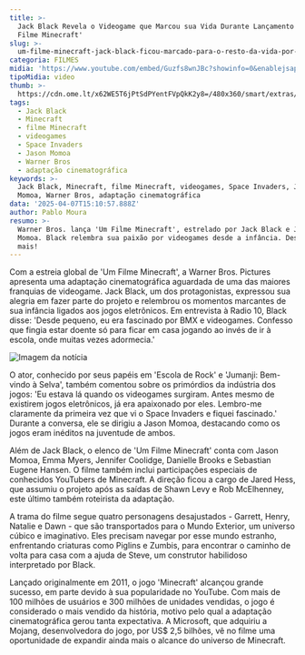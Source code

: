 ```yaml
---
title: >-
  Jack Black Revela o Videogame que Marcou sua Vida Durante Lançamento de 'Um
  Filme Minecraft'
slug: >-
  um-filme-minecraft-jack-black-ficou-marcado-para-o-resto-da-vida-por-um-videogame
categoria: FILMES
midia: 'https://www.youtube.com/embed/Guzfs8wnJBc?showinfo=0&enablejsapi=1'
tipoMidia: video
thumb: >-
  https://cdn.ome.lt/x62WE5T6jPtSdPYentFVpQkK2y8=/480x360/smart/extras/conteudos/MCR-01558_proxy.png
tags:
  - Jack Black
  - Minecraft
  - filme Minecraft
  - videogames
  - Space Invaders
  - Jason Momoa
  - Warner Bros
  - adaptação cinematográfica
keywords: >-
  Jack Black, Minecraft, filme Minecraft, videogames, Space Invaders, Jason
  Momoa, Warner Bros, adaptação cinematográfica
data: '2025-04-07T15:10:57.888Z'
author: Pablo Moura
resumo: >-
  Warner Bros. lança 'Um Filme Minecraft', estrelado por Jack Black e Jason
  Momoa. Black relembra sua paixão por videogames desde a infância. Descubra
  mais!
---
```


Com a estreia global de 'Um Filme Minecraft', a Warner Bros. Pictures apresenta uma adaptação cinematográfica aguardada de uma das maiores franquias de videogame. Jack Black, um dos protagonistas, expressou sua alegria em fazer parte do projeto e relembrou os momentos marcantes de sua infância ligados aos jogos eletrônicos. Em entrevista à Radio 10, Black disse: 'Desde pequeno, eu era fascinado por BMX e videogames. Confesso que fingia estar doente só para ficar em casa jogando ao invés de ir à escola, onde muitas vezes adormecia.'

![Imagem da notícia](https://cdn.ome.lt/8sSZbVYsY_1uNQcSfncBvOI6EwE=/fit-in/837x500/smart/uploads/conteudo/fotos/MCR-T2-0025_High_Res_JPEG_custom-proxy_6qJpnUc.jpeg)

O ator, conhecido por seus papéis em 'Escola de Rock' e 'Jumanji: Bem-vindo à Selva', também comentou sobre os primórdios da indústria dos jogos: 'Eu estava lá quando os videogames surgiram. Antes mesmo de existirem jogos eletrônicos, já era apaixonado por eles. Lembro-me claramente da primeira vez que vi o Space Invaders e fiquei fascinado.' Durante a conversa, ele se dirigiu a Jason Momoa, destacando como os jogos eram inéditos na juventude de ambos.

Além de Jack Black, o elenco de 'Um Filme Minecraft' conta com Jason Momoa, Emma Myers, Jennifer Coolidge, Danielle Brooks e Sebastian Eugene Hansen. O filme também inclui participações especiais de conhecidos YouTubers de Minecraft. A direção ficou a cargo de Jared Hess, que assumiu o projeto após as saídas de Shawn Levy e Rob McElhenney, este último também roteirista da adaptação.

A trama do filme segue quatro personagens desajustados - Garrett, Henry, Natalie e Dawn - que são transportados para o Mundo Exterior, um universo cúbico e imaginativo. Eles precisam navegar por esse mundo estranho, enfrentando criaturas como Piglins e Zumbis, para encontrar o caminho de volta para casa com a ajuda de Steve, um construtor habilidoso interpretado por Black.

Lançado originalmente em 2011, o jogo 'Minecraft' alcançou grande sucesso, em parte devido à sua popularidade no YouTube. Com mais de 100 milhões de usuários e 300 milhões de unidades vendidas, o jogo é considerado o mais vendido da história, motivo pelo qual a adaptação cinematográfica gerou tanta expectativa. A Microsoft, que adquiriu a Mojang, desenvolvedora do jogo, por US$ 2,5 bilhões, vê no filme uma oportunidade de expandir ainda mais o alcance do universo de Minecraft.
